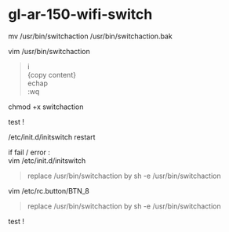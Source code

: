 # gl-ar-150-wifi-switch

mv /usr/bin/switchaction /usr/bin/switchaction.bak

vim /usr/bin/switchaction
> i  
> {copy content}  
> echap  
> :wq  

chmod +x switchaction

test !

/etc/init.d/initswitch restart

if fail / error :  
vim /etc/init.d/initswitch  
> replace 
>     /usr/bin/switchaction
> by 
>     sh -e /usr/bin/switchaction

vim /etc/rc.button/BTN_8
> replace 
>     /usr/bin/switchaction
> by 
>     sh -e /usr/bin/switchaction

test !
